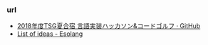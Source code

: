 ### url

* [2018年度TSG夏合宿 言語実装ハッカソン&コードゴルフ · GitHub](https://gist.github.com/hakatashi/8e3dfb0e8fd6c00b165a4ca65ffed95c#%E4%BA%8B%E5%89%8D%E6%BA%96%E5%82%99)
* [List of ideas - Esolang](https://esolangs.org/wiki/List_of_ideas)

